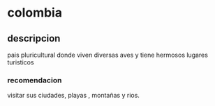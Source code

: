 # colombia

## descripcion

pais pluricultural donde viven diversas aves y tiene hermosos lugares turisticos

### recomendacion 

visitar sus ciudades, playas , montañas y rios.



